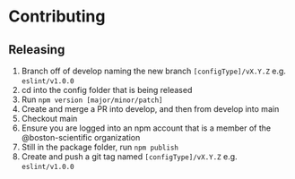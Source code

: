 # Contributing

## Releasing

1. Branch off of develop naming the new branch `[configType]/vX.Y.Z` e.g. `eslint/v1.0.0`
2. cd into the config folder that is being released
3. Run `npm version [major/minor/patch]`
4. Create and merge a PR into develop, and then from develop into main
5. Checkout main
6. Ensure you are logged into an npm account that is a member of the @boston-scientific organization
7. Still in the package folder, run `npm publish`
8. Create and push a git tag named `[configType]/vX.Y.Z` e.g. `eslint/v1.0.0`
